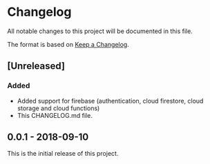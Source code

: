 # Changelog

All notable changes to this project will be documented in this file.

The format is based on [Keep a Changelog](https://keepachangelog.com/en/1.0.0/).

## [Unreleased]

### Added

-   Added support for firebase (authentication, cloud firestore, cloud storage and cloud functions)
-   This CHANGELOG.md file.

## 0.0.1 - 2018-09-10

This is the initial release of this project.
